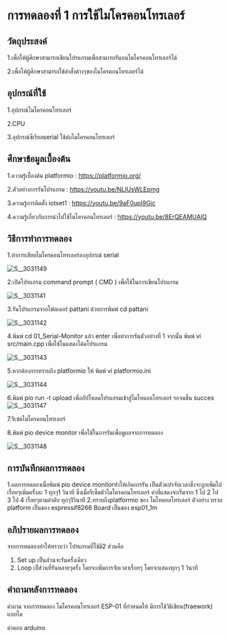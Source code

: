 
# การทดลองที่ 1 การใช้ไมโครคอนโทรเลอร์
## วัตถุประสงค์
1.เพื่อให้ผู้ศึกษาสามารถเขียนโปรแกรมเพื่อสามารถรันบนไมโครคอนโทรเลอร์ได้

2.เพื่อให้ผู้ศึกษาสามารถใช้คำสั่งต่างๆของไมโครคอนโทรเลอร์ได้
## อุปกรณ์ที่ใช้
 1.อุปกรณ์ไมโครคอนโทรเลอร์
 
 2.CPU
 
 3.อุปกรณ์ซีเรียลserial ใช้ต่อไมโครคอนโทรเลอร์
## ศึกษาข้อมูลเบื้องต้น
 1.ความรู้เบื้องต้น platformio : https://platformio.org/
 
 2.ตัวอย่างการรันโปรแกรม : https://youtu.be/NLIUsWLEpmg
 
 3.ความรู้การติดตั้ง iotset1 : https://youtu.be/9aF0upI9Gic
 
 4.ความรู้เกี่ยวกับการนำไปใช้ไมโครคอนโทรเลอร์ : https://youtu.be/8ErQEAMUAlQ
## วิธีการทำการทดลอง
1.ทำการเสียบไมโครคอนโทรเลอร์ลงอุปกรณ์ serial  

![S__3031149](https://user-images.githubusercontent.com/80879549/112361432-f46bf200-8d05-11eb-9a3f-778f9d3aa94b.jpg)

2.เปิดโปรแกรม command prompt ( CMD ) เพื่อใช้ในการเขียนโปรแกรม

![S__3031141](https://user-images.githubusercontent.com/80879549/112360507-fa150800-8d04-11eb-8c65-759c7a793f66.jpg)

3.รันโปรแกรมจากโฟลเดอร์ pattani ด้วยการพิมพ์ cd pattani

![S__3031142](https://user-images.githubusercontent.com/80879549/112360559-09945100-8d05-11eb-9b23-7b3a6ae71765.jpg)

4.พิมพ์ cd 01_Serial-Monitor แล้ว enter เพื่อทำการรันตัวอย่างที่ 1 จากนั้น พิมพ์ vi src/main.cpp เพื่อใช้ในแสดงโค้ดโปรแกรม

![S__3031143](https://user-images.githubusercontent.com/80879549/112360591-1022c880-8d05-11eb-93bd-ba56bae9bb2a.jpg)

5.หากต้องการทราบถึง platformio ให้ พิมพ์ vi platformio.ini

![S__3031144](https://user-images.githubusercontent.com/80879549/112360662-229d0200-8d05-11eb-9c19-d00c0ff198f0.jpg)


6.พิมพ์ pio run -t upload เพื่ออัปโหลดโปรแกรมเข้าสู่ไมโทคอลโทรเลอร์ รอจนขึ้น succes
![S__3031147](https://user-images.githubusercontent.com/80879549/112360972-790a4080-8d05-11eb-8698-b0afb10c26a1.jpg)


7.รีเซตไมโครคอนโทรเลอร์

8.พิมพ์ pio device monitor เพื่อใช้ในการรันเพื่อดูผลจากการทดลอง

![S__3031148](https://user-images.githubusercontent.com/80879549/112360750-39435900-8d05-11eb-9fe0-8f7d0bacda56.jpg)


## การบันทึกผลการทดลอง
 1.ผลการทดลองเมื่อพิมพ์ pio device monitorทำให้เกิดการรัน เป็นตัวแปรจับเวลาซึ่งจะถูกเพิ่มไปเรื่อยๆเพิ่มครั้งละ 1 ทุกๆ1 วินาที ซึ่งเมื่อรีเซ็ตตัวไมโครคอนโทรเลอร์ ค่าที่แสดงจะเริ่มจาก 1 ไป 2 ไป 3 ไป 4 เรื่อยๆตามลำดับ ทุกๆ1วินาที
 2.ทราบถึงplatformio ของ ไมโทคอลโทรเลอร์ ตัวอย่าง ทราบ platform เป็นของ espressif8266 Board เป็นของ esp01_1m
## อภิปรายผลการทดลอง
จากการทดลองทำให้ทราบว่า โปรแกรมที่ใช้มี2 ส่วนคือ
1. Set up เป็นส่วนจะรันครั้งเดียว
2. Loop เป็ส่วนที่รันหลายๆครั้ง โดยจะเพิ่มการจับเวลาเรื่อยๆ โดยจะแสดงทุกๆ 1 วินาที
## คำถามหลังการทดลอง
คำถาม จากการทดลอง ไมโครคอนโทรเลอร์ ESP-01 ที่กำหนดให้ มีการใช้วิธีเขียน(fraework) แบบใด

คำตอบ arduino


 


